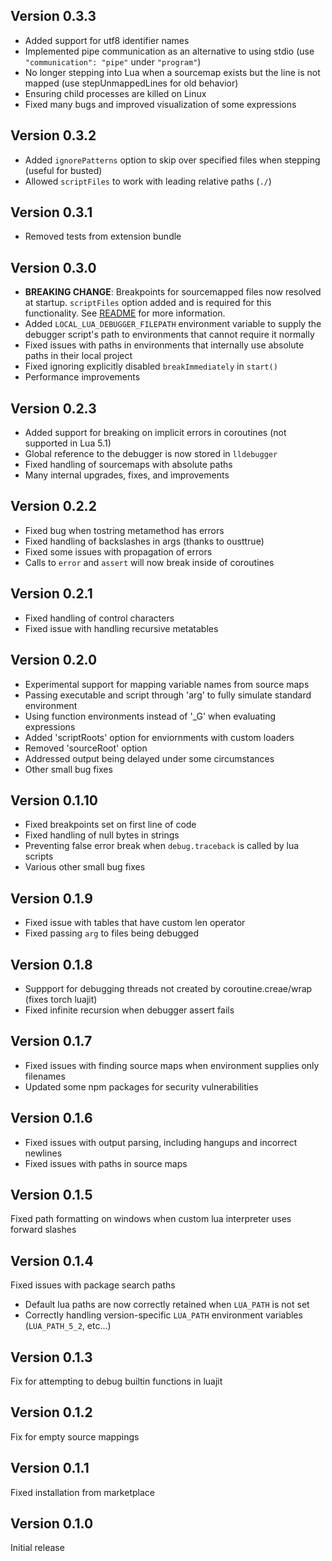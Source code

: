 ## Version 0.3.3
- Added support for utf8 identifier names
- Implemented pipe communication as an alternative to using stdio (use `"communication": "pipe"` under `"program"`)
- No longer stepping into Lua when a sourcemap exists but the line is not mapped (use stepUnmappedLines for old behavior)
- Ensuring child processes are killed on Linux
- Fixed many bugs and improved visualization of some expressions

## Version 0.3.2
- Added `ignorePatterns` option to skip over specified files when stepping (useful for busted)
- Allowed `scriptFiles` to work with leading relative paths (`./`)

## Version 0.3.1
- Removed tests from extension bundle

## Version 0.3.0
- **BREAKING CHANGE**: Breakpoints for sourcemapped files now resolved at startup. `scriptFiles` option added and is required for this functionality. See [README](README.md) for more information.
- Added `LOCAL_LUA_DEBUGGER_FILEPATH` environment variable to supply the debugger script's path to environments that cannot require it normally
- Fixed issues with paths in environments that internally use absolute paths in their local project
- Fixed ignoring explicitly disabled `breakImmediately` in `start()`
- Performance improvements

## Version 0.2.3
- Added support for breaking on implicit errors in coroutines (not supported in Lua 5.1)
- Global reference to the debugger is now stored in `lldebugger`
- Fixed handling of sourcemaps with absolute paths
- Many internal upgrades, fixes, and improvements

## Version 0.2.2
- Fixed bug when tostring metamethod has errors
- Fixed handling of backslashes in args (thanks to ousttrue)
- Fixed some issues with propagation of errors
- Calls to `error` and `assert` will now break inside of coroutines

## Version 0.2.1
- Fixed handling of control characters
- Fixed issue with handling recursive metatables

## Version 0.2.0
- Experimental support for mapping variable names from source maps
- Passing executable and script through 'arg' to fully simulate standard environment
- Using function environments instead of '_G' when evaluating expressions
- Added 'scriptRoots' option for enviornments with custom loaders
- Removed 'sourceRoot' option
- Addressed output being delayed under some circumstances
- Other small bug fixes

## Version 0.1.10
- Fixed breakpoints set on first line of code
- Fixed handling of null bytes in strings
- Preventing false error break when `debug.traceback` is called by lua scripts
- Various other small bug fixes

## Version 0.1.9
- Fixed issue with tables that have custom len operator
- Fixed passing `arg` to files being debugged

## Version 0.1.8
- Suppport for debugging threads not created by coroutine.creae/wrap (fixes torch luajit)
- Fixed infinite recursion when debugger assert fails

## Version 0.1.7
- Fixed issues with finding source maps when environment supplies only filenames
- Updated some npm packages for security vulnerabilities

## Version 0.1.6
- Fixed issues with output parsing, including hangups and incorrect newlines
- Fixed issues with paths in source maps

## Version 0.1.5
Fixed path formatting on windows when custom lua interpreter uses forward slashes

## Version 0.1.4
Fixed issues with package search paths
- Default lua paths are now correctly retained when `LUA_PATH` is not set
- Correctly handling version-specific `LUA_PATH` environment variables (`LUA_PATH_5_2`, etc...)

## Version 0.1.3
Fix for attempting to debug builtin functions in luajit

## Version 0.1.2
Fix for empty source mappings

## Version 0.1.1
Fixed installation from marketplace

## Version 0.1.0
Initial release

